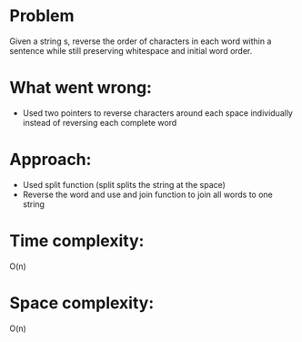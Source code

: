 # Problem
Given a string s, reverse the order of characters in each word within a sentence while still preserving whitespace and initial word order.

# What went wrong:
- Used two pointers to reverse characters around each space individually instead of reversing each complete word

# Approach:
- Used split function (split splits the string at the space)
- Reverse the word and use and join function to join all words to one string

# Time complexity:
O(n)

# Space complexity:
O(n)
